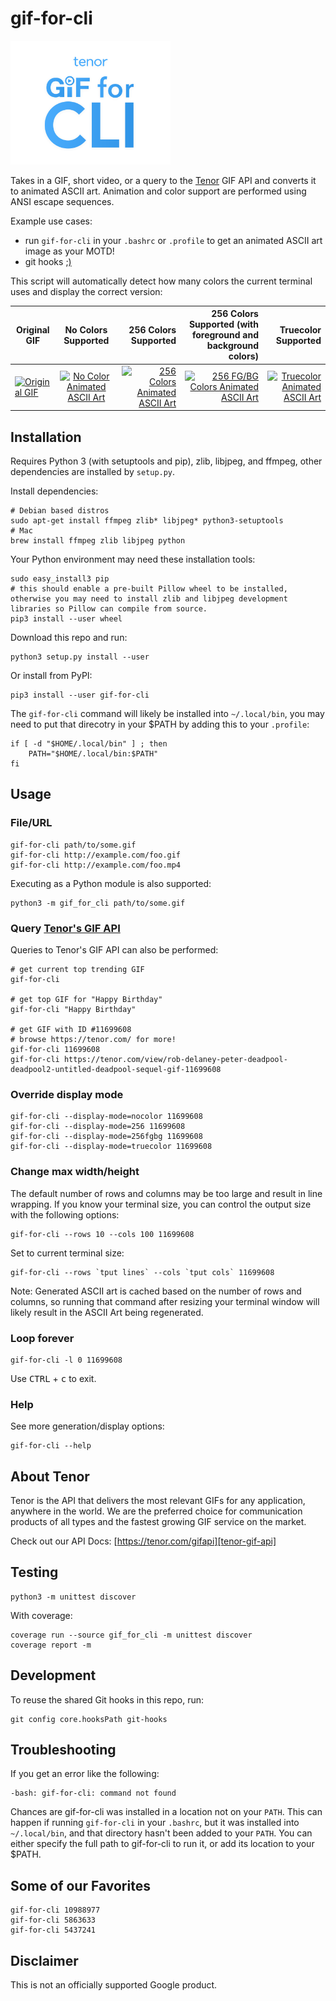 # gif-for-cli

<img src="docs/gif-for-cli-logo.png" alt="gif-for-cli logo" width="256" height="198"/>

Takes in a GIF, short video, or a query to the [Tenor][tenor-home] GIF API and converts it to animated ASCII art. Animation and color support are performed using ANSI escape sequences.

Example use cases:

* run `gif-for-cli` in your `.bashrc` or `.profile` to get an animated ASCII art image as your MOTD!
* git hooks [;)](git-hooks/pre-push)

This script will automatically detect how many colors the current terminal uses and display the correct version:

| Original GIF  | No Colors Supported | 256 Colors Supported | 256 Colors Supported (with foreground and background colors) | Truecolor Supported |
| ------------- |:-------------------:| --------------------:| ------------------------------------------------------------:| -------------------:|
| [![Original GIF][original-gif]][original-gif-url] | [![No Color Animated ASCII Art][no-color]][no-color-url] | [![256 Colors Animated ASCII Art][256-colors]][256-colors-url] | [![256 FG/BG Colors Animated ASCII Art][256fgbg-colors]][256fgbg-colors-url] | [![Truecolor Animated ASCII Art][truecolor]][truecolor-url] |

[original-gif]: https://media1.tenor.com/images/eac7f7d8534f0843ebd707101b8ef7fd/tenor.gif?itemid=11699608
[no-color]: https://media1.tenor.com/images/95e9551fb69b5c2f67cdc48f04c75bc7/tenor.gif?itemid=11997403
[256-colors]: https://media1.tenor.com/images/d354ee0840d9376e2baacdbee59b6c06/tenor.gif?itemid=11997429
[256fgbg-colors]: https://media1.tenor.com/images/f8d461c1a6e06f0b3dd6c7aff474117b/tenor.gif?itemid=12000378
[truecolor]: https://media1.tenor.com/images/30196efdd05d816d4aab6179e41318ac/tenor.gif?itemid=11997399

[original-gif-url]: https://tenor.com/view/rob-delaney-peter-deadpool-deadpool2-untitled-deadpool-sequel-gif-11699608
[no-color-url]: https://tenor.com/view/peter-deadpool2-ascii-giffor-cli-gif-11997403
[256-colors-url]: https://tenor.com/view/peter-deadpool2-ascii-giffor-cli-ready-gif-11997429
[256fgbg-colors-url]: https://tenor.com/view/peter-deadpool2-ascii-giffor-cli-ready-gif-12000378
[truecolor-url]: https://tenor.com/view/peter-deadpool2-ascii-giffor-cli-ready-gif-11997399

## Installation

Requires Python 3 (with setuptools and pip), zlib, libjpeg, and ffmpeg, other dependencies are installed by `setup.py`.

Install dependencies:

    # Debian based distros
    sudo apt-get install ffmpeg zlib* libjpeg* python3-setuptools
    # Mac
    brew install ffmpeg zlib libjpeg python

Your Python environment may need these installation tools:

    sudo easy_install3 pip
    # this should enable a pre-built Pillow wheel to be installed, otherwise you may need to install zlib and libjpeg development libraries so Pillow can compile from source.
    pip3 install --user wheel

Download this repo and run:

    python3 setup.py install --user

Or install from PyPI:

    pip3 install --user gif-for-cli

The `gif-for-cli` command will likely be installed into `~/.local/bin`, you may need to put that direcotry in your $PATH by adding this to your `.profile`:

    if [ -d "$HOME/.local/bin" ] ; then
        PATH="$HOME/.local/bin:$PATH"
    fi

## Usage

### File/URL

    gif-for-cli path/to/some.gif
    gif-for-cli http://example.com/foo.gif
    gif-for-cli http://example.com/foo.mp4

Executing as a Python module is also supported:

    python3 -m gif_for_cli path/to/some.gif

### Query [Tenor's GIF API][tenor-gif-api]

Queries to Tenor's GIF API can also be performed:

    # get current top trending GIF
    gif-for-cli

    # get top GIF for "Happy Birthday"
    gif-for-cli "Happy Birthday"

    # get GIF with ID #11699608
    # browse https://tenor.com/ for more!
    gif-for-cli 11699608
    gif-for-cli https://tenor.com/view/rob-delaney-peter-deadpool-deadpool2-untitled-deadpool-sequel-gif-11699608

### Override display mode

    gif-for-cli --display-mode=nocolor 11699608
    gif-for-cli --display-mode=256 11699608
    gif-for-cli --display-mode=256fgbg 11699608
    gif-for-cli --display-mode=truecolor 11699608


### Change max width/height

The default number of rows and columns may be too large and result in line wrapping. If you know your terminal size, you can control the output size with the following options:

    gif-for-cli --rows 10 --cols 100 11699608

Set to current terminal size:

    gif-for-cli --rows `tput lines` --cols `tput cols` 11699608

Note: Generated ASCII art is cached based on the number of rows and columns, so running that command after resizing your terminal window will likely result in the ASCII Art being regenerated.

### Loop forever

    gif-for-cli -l 0 11699608

Use <kbd>CTRL</kbd> + <kbd>c</kbd> to exit.

### Help

See more generation/display options:

    gif-for-cli --help

## About Tenor

Tenor is the API that delivers the most relevant GIFs for any application, anywhere in the world. We are the preferred choice for communication products of all types and the fastest growing GIF service on the market.

Check out our API Docs: [https://tenor.com/gifapi][tenor-gif-api]

## Testing

    python3 -m unittest discover

With coverage:

    coverage run --source gif_for_cli -m unittest discover
    coverage report -m

## Development

To reuse the shared Git hooks in this repo, run:

    git config core.hooksPath git-hooks

## Troubleshooting

If you get an error like the following:

    -bash: gif-for-cli: command not found

Chances are gif-for-cli was installed in a location not on your `PATH`. This can happen if running `gif-for-cli` in your `.bashrc`, but it was installed into `~/.local/bin`, and that directory hasn't been added to your `PATH`. You can either specify the full path to gif-for-cli to run it, or add its location to your $PATH.

## Some of our Favorites

    gif-for-cli 10988977
    gif-for-cli 5863633
    gif-for-cli 5437241

## Disclaimer

This is not an officially supported Google product.

[tenor-home]: https://tenor.com/
[tenor-gif-api]: https://tenor.com/gifapi